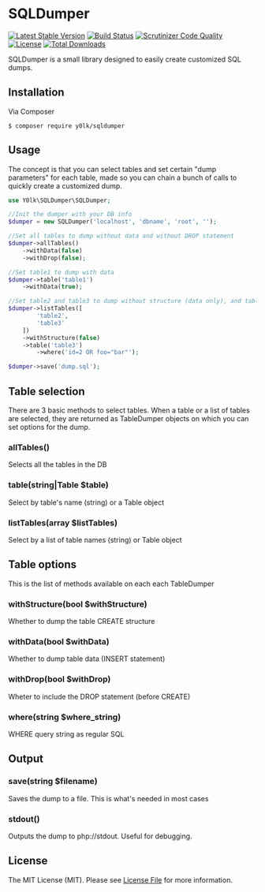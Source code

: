 # SQLDumper

[![Latest Stable Version](https://img.shields.io/packagist/v/y0lk/sqldumper.svg)](https://packagist.org/packages/y0lk/sqldumper)
[![Build Status](https://img.shields.io/travis/Y0lk/sqldumper.svg)](https://travis-ci.org/Y0lk/sqldumper)
[![Scrutinizer Code Quality](https://scrutinizer-ci.com/g/Y0lk/sqldumper/badges/quality-score.png?b=master)](https://scrutinizer-ci.com/g/Y0lk/sqldumper/?branch=master)
[![License](https://img.shields.io/packagist/l/y0lk/sqldumper.svg)](https://github.com/y0lk/sqldumper/blob/master/LICENSE)
[![Total Downloads](https://img.shields.io/packagist/dt/y0lk/sqldumper.svg?maxAge=2592000)](https://packagist.org/packages/y0lk/sqldumper)

SQLDumper is a small library designed to easily create customized SQL dumps.

## Installation

Via Composer

```shell
$ composer require y0lk/sqldumper
```

## Usage
The concept is that you can select tables and set certain "dump parameters" for each table, made so you can chain a bunch of calls to quickly create a customized dump.

```php
use Y0lk\SQLDumper\SQLDumper;

//Init the dumper with your DB info
$dumper = new SQLDumper('localhost', 'dbname', 'root', '');

//Set all tables to dump without data and without DROP statement
$dumper->allTables()
	->withData(false)
	->withDrop(false);

//Set table1 to dump with data
$dumper->table('table1')
	->withData(true);

//Set table2 and table3 to dump without structure (data only), and table3 with where condition
$dumper->listTables([
		'table2',
		'table3'
	])
	->withStructure(false)
	->table('table3')
		->where('id=2 OR foo="bar"');

$dumper->save('dump.sql');
```

## Table selection
There are 3 basic methods to select tables. When a table or a list of tables are selected, they are returned as TableDumper objects on which you can set options for the dump.

### allTables()
Selects all the tables in the DB

### table(string|Table $table)
Select by table's name (string) or a Table object

### listTables(array $listTables)
Select by a list of table names (string) or Table object


## Table options
This is the list of methods available on each each TableDumper

### withStructure(bool $withStructure)
Whether to dump the table CREATE structure

### withData(bool $withData)
Whether to dump table data (INSERT statement)

### withDrop(bool $withDrop)
Wheter to include the DROP statement (before CREATE)

### where(string $where_string)
WHERE query string as regular SQL


## Output

### save(string $filename)
Saves the dump to a file. This is what's needed in most cases

### stdout()
Outputs the dump to php://stdout. Useful for debugging.

## License

The MIT License (MIT). Please see [License File](https://github.com/Y0lk/sqldumper/blob/master/LICENSE) for more information.